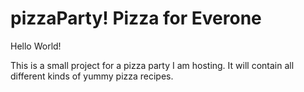 # pizzaParty! Pizza for Everone
Hello World!

This is a small project for a pizza party I am hosting. It will contain all different kinds of yummy pizza recipes. 
